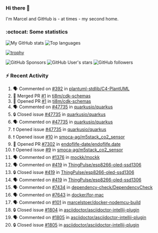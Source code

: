 ### Hi there 👋

I'm Marcel and GitHub is - at times - my second home.

<!--
**marcelstoer/marcelstoer** is a ✨ _special_ ✨ repository because its `README.md` (this file) appears on your GitHub profile.

Here are some ideas to get you started:

- 🔭 I’m currently working on ...
- 🌱 I’m currently learning ...
- 👯 I’m looking to collaborate on ...
- 🤔 I’m looking for help with ...
- 💬 Ask me about ...
- 📫 How to reach me: ...
- 😄 Pronouns: ...
- ⚡ Fun fact: ...
-->

### :octocat: Some statistics

<!-- https://github.com/anuraghazra/github-readme-stats -->

![My GitHub stats](https://github-readme-stats.vercel.app/api?username=marcelstoer&count_private=true&show_icons=true&hide_title=true)
![Top languages](https://github-readme-stats.vercel.app/api/top-langs/?username=marcelstoer&layout=compact&count_private=true&show_icons=true&hide_title=true&langs_count=10)

[![trophy](https://github-profile-trophy.vercel.app/?username=marcelstoer)](https://github.com/marcelstoer)

![GitHub Sponsors](https://img.shields.io/github/sponsors/marcelstoer?style=social)
![GitHub User's stars](https://img.shields.io/github/stars/marcelstoer?style=social)
![GitHub followers](https://img.shields.io/github/followers/marcelstoer?style=social)

### :zap: Recent Activity

<!--START_SECTION:activity-->
1. 🗣 Commented on [#392](https://github.com/plantuml-stdlib/C4-PlantUML/pull/392#issuecomment-2870250480) in [plantuml-stdlib/C4-PlantUML](https://github.com/plantuml-stdlib/C4-PlantUML)
2. 🎉 Merged PR [#1](https://github.com/ti8m/cdk-schemas/pull/1) in [ti8m/cdk-schemas](https://github.com/ti8m/cdk-schemas)
3. 💪 Opened PR [#1](https://github.com/ti8m/cdk-schemas/pull/1) in [ti8m/cdk-schemas](https://github.com/ti8m/cdk-schemas)
4. 🗣 Commented on [#47735](https://github.com/quarkusio/quarkus/issues/47735#issuecomment-2857645844) in [quarkusio/quarkus](https://github.com/quarkusio/quarkus)
5. 🔒 Closed issue [#47735](https://github.com/quarkusio/quarkus/issues/47735) in [quarkusio/quarkus](https://github.com/quarkusio/quarkus)
6. 🗣 Commented on [#47735](https://github.com/quarkusio/quarkus/issues/47735#issuecomment-2857547142) in [quarkusio/quarkus](https://github.com/quarkusio/quarkus)
7. ❗ Opened issue [#47735](https://github.com/quarkusio/quarkus/issues/47735) in [quarkusio/quarkus](https://github.com/quarkusio/quarkus)
8. ❗ Opened issue [#10](https://github.com/smoca-ag/m5stack_co2_sensor/issues/10) in [smoca-ag/m5stack_co2_sensor](https://github.com/smoca-ag/m5stack_co2_sensor)
9. 💪 Opened PR [#7302](https://github.com/endoflife-date/endoflife.date/pull/7302) in [endoflife-date/endoflife.date](https://github.com/endoflife-date/endoflife.date)
10. ❗ Opened issue [#9](https://github.com/smoca-ag/m5stack_co2_sensor/issues/9) in [smoca-ag/m5stack_co2_sensor](https://github.com/smoca-ag/m5stack_co2_sensor)
11. 🗣 Commented on [#1376](https://github.com/mockk/mockk/pull/1376#issuecomment-2830361681) in [mockk/mockk](https://github.com/mockk/mockk)
12. 🗣 Commented on [#419](https://github.com/ThingPulse/esp8266-oled-ssd1306/issues/419#issuecomment-2820949440) in [ThingPulse/esp8266-oled-ssd1306](https://github.com/ThingPulse/esp8266-oled-ssd1306)
13. 🔒 Closed issue [#419](https://github.com/ThingPulse/esp8266-oled-ssd1306/issues/419) in [ThingPulse/esp8266-oled-ssd1306](https://github.com/ThingPulse/esp8266-oled-ssd1306)
14. 🗣 Commented on [#419](https://github.com/ThingPulse/esp8266-oled-ssd1306/issues/419#issuecomment-2820822462) in [ThingPulse/esp8266-oled-ssd1306](https://github.com/ThingPulse/esp8266-oled-ssd1306)
15. 🗣 Commented on [#7434](https://github.com/dependency-check/DependencyCheck/issues/7434#issuecomment-2817263394) in [dependency-check/DependencyCheck](https://github.com/dependency-check/DependencyCheck)
16. 🗣 Commented on [#7643](https://github.com/docker/for-mac/issues/7643#issuecomment-2814936032) in [docker/for-mac](https://github.com/docker/for-mac)
17. 🗣 Commented on [#101](https://github.com/marcelstoer/docker-nodemcu-build/issues/101#issuecomment-2804279889) in [marcelstoer/docker-nodemcu-build](https://github.com/marcelstoer/docker-nodemcu-build)
18. 🔒 Closed issue [#1804](https://github.com/asciidoctor/asciidoctor-intellij-plugin/issues/1804) in [asciidoctor/asciidoctor-intellij-plugin](https://github.com/asciidoctor/asciidoctor-intellij-plugin)
19. 🗣 Commented on [#1805](https://github.com/asciidoctor/asciidoctor-intellij-plugin/issues/1805#issuecomment-2798950782) in [asciidoctor/asciidoctor-intellij-plugin](https://github.com/asciidoctor/asciidoctor-intellij-plugin)
20. 🔒 Closed issue [#1805](https://github.com/asciidoctor/asciidoctor-intellij-plugin/issues/1805) in [asciidoctor/asciidoctor-intellij-plugin](https://github.com/asciidoctor/asciidoctor-intellij-plugin)
<!--END_SECTION:activity-->

